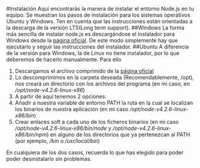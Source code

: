 #Instalación
Aquí encontrarás la manera de instalar el entorno Node.js en tu equipo.
Se muestran los pasos de instalación para los sistemas operativos Ubuntu y
Windows. Ten en cuenta que las instrucciones están orientadas a la descarga de
la versión LTS(Long term support).
##Windows
La forma más sencilla de instalar node.js es descargándose el instalador para
Windows desde la [página oficial](https://nodejs.org/en/download). De este modo simplemente hay que
ejecutarlo y seguir las instrucciones del instalador.
##Ubuntu
A diferencia de la versión para Windows, la de Linux no tiene instalador, por
lo que deberemos de hacerlo manualmente.
Para ello

1. Descargamos el archivo comprimido de la [página oficial](https://nodejs.org/en/download)
2. Lo descomprimimos en la carpeta deseada (Recomendablemente, /opt), nos creará un directorio
con los archivos del programa (en mi caso, en */opt/node-v4.2.6-linux-x86*)
3. A partir de aquí tenemos 2 opciones:
  1. Añadir a nuestra variable de entorno PATH la ruta en la cual se localizan los binarios de
nuestra aplicación (en mi caso */opt/node-v4.2.6-linux-x86/bin*)
  2. Crear enlaces soft a cada uno de los ficheros binarios (en mi caso
*/opt/node-v4.2.6-linux-x86/bin/node* y */opt/node-v4.2.6-linux-x86/bin/npm*) en alguno de los
directorios que ya pertenezcan al PATH (por ejemplo, */bin* o */usr/local/bin*)

En cualquiera de los dos casos, recuerda lo que has elegido para poder poder desinstalarlo sin
problemas.
